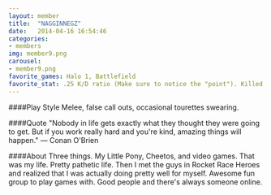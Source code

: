 ```yaml
---
layout: member
title:  "NAGGINNEGZ"
date:   2014-04-16 16:54:46
categories:
- members
img: member9.png
carousel:
- member9.png
favorite_games: Halo 1, Battlefield
favorite_stat: .25 K/D ratio (Make sure to notice the "point"). Killed Furry Chief once or twice. Once ran over a guy.
---
```

####Play Style
Melee, false call outs, occasional tourettes swearing.

####Quote
"Nobody in life gets exactly what they thought they were going to get. But if you work really hard and you're kind, amazing things will happen." &mdash; Conan O'Brien 

####About
Three things. My Little Pony, Cheetos, and video games. That was my life. Pretty pathetic life. Then I met the guys in Rocket Race Heroes and realized that I was actually doing pretty well for myself. Awesome fun group to play games with. Good people and there's always someone online.
